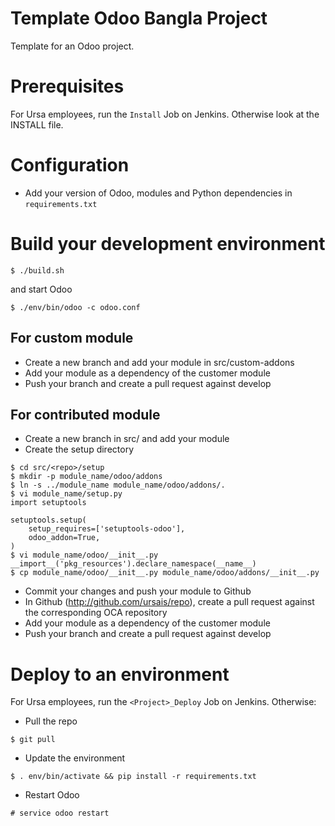 # Template Odoo Bangla Project

Template for an Odoo project.

# Prerequisites

For Ursa employees, run the `Install` Job on Jenkins. Otherwise look at the INSTALL file.

# Configuration

* Add your version of Odoo, modules and Python dependencies in `requirements.txt`

# Build your development environment

`$ ./build.sh`

and start Odoo

`$ ./env/bin/odoo -c odoo.conf`

## For custom module

* Create a new branch and add your module in src/custom-addons
* Add your module as a dependency of the customer module
* Push your branch and create a pull request against develop

## For contributed module

* Create a new branch in src/<repo> and add your module
* Create the setup directory

```
$ cd src/<repo>/setup
$ mkdir -p module_name/odoo/addons
$ ln -s ../module_name module_name/odoo/addons/.
$ vi module_name/setup.py
import setuptools

setuptools.setup(
    setup_requires=['setuptools-odoo'],
    odoo_addon=True,
)
$ vi module_name/odoo/__init__.py
__import__('pkg_resources').declare_namespace(__name__)
$ cp module_name/odoo/__init__.py module_name/odoo/addons/__init__.py
```

* Commit your changes and push your module to Github
* In Github (http://github.com/ursais/repo), create a pull request against the corresponding OCA repository
* Add your module as a dependency of the customer module
* Push your branch and create a pull request against develop

# Deploy to an environment

For Ursa employees, run the `<Project>_Deploy` Job on Jenkins. Otherwise:

* Pull the repo

`$ git pull`

* Update the environment

`$ . env/bin/activate && pip install -r requirements.txt`

* Restart Odoo

`# service odoo restart`
